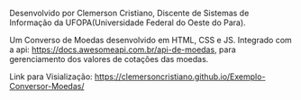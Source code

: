 Desenvolvido por Clemerson Cristiano, Discente de Sistemas de Informação da UFOPA(Universidade Federal do Oeste do Para).

Um Converso de Moedas desenvolvido em HTML, CSS e JS. Integrado com a api: https://docs.awesomeapi.com.br/api-de-moedas, para gerenciamento dos valores de cotações das moedas.

Link para Visialização: https://clemersoncristiano.github.io/Exemplo-Conversor-Moedas/
